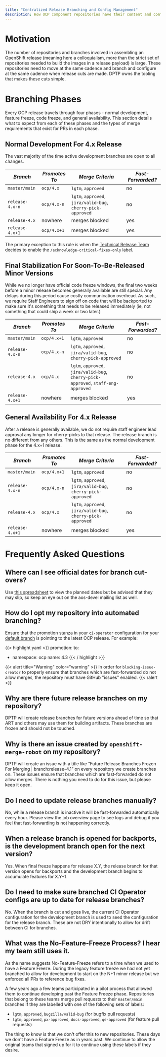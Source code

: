 ```yaml
---
title: "Centralized Release Branching and Config Management"
description: How OCP component repositories have their content and configuration managed centrally.
---
```


# Motivation
The number of repositories and branches involved in assembling an OpenShift release (meaning here a colloquialism, more than the strict set of repositories needed to build the images in a release payload) is large. These repositories need to move at the same cadence and branch and configure at the same cadence when release cuts are made. DPTP owns the tooling that makes these cuts simple.

# Branching Phases
Every OCP release travels through four phases - normal development, feature freeze, code freeze, and general availability. This section details what to expect from each of these phases and the types of merge requirements that exist for PRs in each phase.

## Normal Development For 4.x Release
The vast majority of the time active development branches are open to all changes.

|*Branch*|*Promotes To*|*Merge Criteria*|*Fast-Forwarded?*|
|-|-|-|-|
|`master/main`|`ocp/4.x`|`lgtm`, `approved`|no|
|`release-4.x-n`|`ocp/4.x-n`|`lgtm`, `approved`, `jira/valid-bug`, `cherry-pick-approved`|no|
|`release-4.x`|nowhere|merges blocked|yes|
|`release-4.x+1`|`ocp/4.x+1`|merges blocked|yes|

The primary exception to this rule is when the [Technical Release Team](/docs/release-oversight/the-technical-release-team) decides to enable the `/acknowledge-critical-fixes-only` label.

## Final Stabilization For Soon-To-Be-Released Minor Versions
While we no longer have official code freeze windows, the final two weeks
before a minor release becomes generally available are still special.  Any
delays during this period cause costly communication overhead.  As such, we
require Staff Engineers to sign off on code that will be backported to make
sure it's something that needs to be released immediately (ie, not something
that could ship a week or two later.)

|*Branch*|*Promotes To*|*Merge Criteria*|*Fast-Forwarded?*|
|-|-|-|-|
|`master/main`|`ocp/4.x+1`|`lgtm`, `approved`|no|
|`release-4.x-n`|`ocp/4.x-n`|`lgtm`, `approved`, `jira/valid-bug`, `cherry-pick-approved`|no|
|`release-4.x`|`ocp/4.x`|`lgtm`, `approved`, `jira/valid-bug`, `cherry-pick-approved`, `staff-eng-approved`|no|
|`release-4.x+1`|nowhere|merges blocked|yes|

## General Availability For 4.x Release
After a release is generally available, we do not require staff engineer lead approval any longer for cherry-picks to that release. The release branch is no different from any others. This is the same as the normal development phase for the 4.x+1 release.

|*Branch*|*Promotes To*|*Merge Criteria*|*Fast-Forwarded?*|
|-|-|-|-|
|`master/main`|`ocp/4.x+1`|`lgtm`, `approved`|no|
|`release-4.x-n`|`ocp/4.x-n`|`lgtm`, `approved`, `jira/valid-bug`, `cherry-pick-approved`|no|
|`release-4.x`|`ocp/4.x`|`lgtm`, `approved`, `jira/valid-bug`, `cherry-pick-approved`|no|
|`release-4.x+1`|nowhere|merges blocked|yes|


# Frequently Asked Questions
## Where can I see official dates for branch cut-overs?
Use [this spreadsheet](https://docs.google.com/spreadsheets/u/1/d/19bRYespPb-AvclkwkoizmJ6NZ54p9iFRn6DGD8Ugv2c/edit#gid=0) to view the planned dates but be advised that they may slip, so keep an eye out on the aos-devel mailing list as well.

## How do I opt my repository into automated branching?
Ensure that the promotion stanza in your `ci-operator` configuration for your [default branch][default-branch] is pointing to the latest OCP release. For example:

{{< highlight yaml >}}
promotion:
  to:
  - namespace: ocp
    name: 4.3
{{< / highlight >}}

{{< alert title="Warning" color="warning" >}}
In order for `blocking-issue-creator` to properly ensure that branches which are fast-forwarded do not allow merges, the repository must have GitHub "issues" enabled.
{{< /alert >}}

## Why are there future release branches on my repository?
DPTP will create release branches for future versions ahead of time so that ART and others may use them for building artifacts. These branches are frozen and should not be touched.

## Why is there an issue created by `openshift-merge-robot` on my repository?
DPTP will create an issue with a title like “Future Release Branches Frozen For Merging | branch:release-4.1” on every repository we create branches on. These issues ensure that branches which are fast-forwarded do not allow merges. There is nothing you need to do for this issue, but please keep it open.

## Do I need to update release branches manually?
No, while a release branch is inactive it will be fast-forwarded automatically every hour. Please view the job overview page to see logs and debug if you feel that fast-forwarding is not happening correctly.

## When a release branch is opened for backports, is the development branch open for the next version?
Yes. When final freeze happens for release X.Y, the release branch for that version opens for backports and the development branch begins to accumulate features for X.Y+1.

## Do I need to make sure branched CI Operator configs are up to date for release branches?
No. When the branch is cut and goes live, the current CI Operator configuration for the development branch is used to seed the configuration for the release branch. These are not DRY intentionally to allow for drift between CI for branches.

## What was the No-Feature-Freeze Process?  I hear my team still uses it.

As the name suggests No-Feature-Freeze refers to a time when we used to have a
Feature Freeze.  During the legacy feature freeze we had not yet branched to
allow for development to start on the N+1 minor release but we enforced all PRs
to reference bug fixes.

A few years ago a few teams participated in a pilot process that allowed them
to continue developing past the Feature Freeze phase.  Repositories that belong
to these teams merge pull requests to their `master/main` branches if they are
labelled with one of the following sets of labels:

- `lgtm`, `approved`, `bugzilla/valid-bug` (for bugfix pull requests)
- `lgtm`, `approved`, `px-approved`, `docs-approved`, `qe-approved` (for feature pull requests)

The thing to know is that we don't offer this to new repositories.  These days
we don't have a Feature Freeze as in years past.  We continue to allow the
original teams that signed up for it to continue using these labels if they
desire.

[default-branch]: https://docs.github.com/en/repositories/configuring-branches-and-merges-in-your-repository/managing-branches-in-your-repository/changing-the-default-branch
